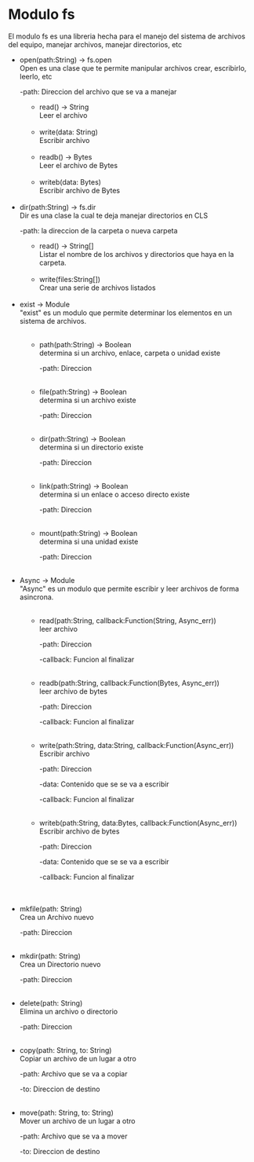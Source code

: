 <h1>
	Modulo fs
</h1>
<p>
	El modulo fs es una libreria hecha para el manejo
	del sistema de archivos del equipo, manejar archivos,
	manejar directorios, etc
</p>
<ul>
	<li class="gold">
		open(path:String) -> fs.open
		<div class="green">
			Open es una clase que te permite manipular archivos
			crear, escribirlo, leerlo, etc
			<p>
				-path: Direccion del archivo que se va a manejar
			</p>
			<ul style="padding-left: 40px">
				<li class="gold">
					read() -> String
					<div class="green">
						Leer el archivo
					</div>
				</li>
				<br>
				<li class="gold">
					write(data: String)
					<div class="green">
						Escribir archivo
					</div>
				</li>
				<br>
				<li class="gold">
					readb() -> Bytes
					<div class="green">
						Leer el archivo de Bytes
					</div>
				</li>
				<br>
				<li class="gold">
					writeb(data: Bytes)
					<div class="green">
						Escribir archivo de Bytes
					</div>
				</li>
			</ul>
		</div>
	</li>
	<br>
	<li class="gold">
		dir(path:String) -> fs.dir
		<div class="green">
			Dir es una clase la cual te deja manejar
			directorios en CLS
			<p>
				-path: la direccion de la carpeta o nueva carpeta
			</p>
			<ul style="padding-left: 40px">
				<li class="gold">
					read() -> String[]
					<div class="green">
						Listar el nombre de los archivos y directorios
						que haya en la carpeta.
					</div>
				</li>
				<br>
				<li class="gold">
					write(files:String[])
					<div class="green">
						Crear una serie de archivos listados
					</div>
				</li>
			</ul>
		</div>
	</li>
	<br>
	<li class="gold">
		exist -> Module
		<div class="green">
			"exist" es un modulo que permite determinar los
			elementos en un sistema de archivos.
			<br><br>
			<ul style="padding-left: 40px">
				<li class="gold">
					path(path:String) -> Boolean
					<div class="green">
						determina si un archivo, enlace, carpeta o unidad existe
						<p>
							-path: Direccion
						</p>
					</div>
				</li>
				<br>
				<li class="gold">
					file(path:String) -> Boolean
					<div class="green">
						determina si un archivo existe
						<p>
							-path: Direccion
						</p>
					</div>
				</li>
				<br>
				<li class="gold">
					dir(path:String) -> Boolean
					<div class="green">
						determina si un directorio existe
						<p>
							-path: Direccion
						</p>
					</div>
				</li>
				<br>
				<li class="gold">
					link(path:String) -> Boolean
					<div class="green">
						determina si un enlace o acceso directo existe
						<p>
							-path: Direccion
						</p>
					</div>
				</li>
				<br>
				<li class="gold">
					mount(path:String) -> Boolean
					<div class="green">
						determina si una unidad existe
						<p>
							-path: Direccion
						</p>
					</div>
				</li>
			</ul>
		</div>
	</li>
	<br>
	<li class="gold">
		Async -> Module
		<div class="green">
			"Async" es un modulo que permite escribir y leer
			archivos de forma asincrona.
			<br><br>
			<ul style="padding-left: 40px">
				<li class="gold">
					read(path:String, callback:Function(String, Async_err))
					<div class="green">
						leer archivo
						<p>
							-path: Direccion
						</p>
						<p>
							-callback: Funcion al finalizar
						</p>
					</div>
				</li>
				<br>
				<li class="gold">
					readb(path:String, callback:Function(Bytes, Async_err))
					<div class="green">
						leer archivo de bytes
						<p>
							-path: Direccion
						</p>
						<p>
							-callback: Funcion al finalizar
						</p>
					</div>
				</li>
				<br>
				<li class="gold">
					write(path:String, data:String, callback:Function(Async_err))
					<div class="green">
						Escribir archivo
						<p>
							-path: Direccion
						</p>
						<p>
							-data: Contenido que se se va a escribir
						</p>
						<p>
							-callback: Funcion al finalizar
						</p>
					</div>
				</li>
				<br>
				<li class="gold">
					writeb(path:String, data:Bytes, callback:Function(Async_err))
					<div class="green">
						Escribir archivo de bytes
						<p>
							-path: Direccion
						</p>
						<p>
							-data: Contenido que se se va a escribir
						</p>
						<p>
							-callback: Funcion al finalizar
						</p>
					</div>
				</li>
				<br>
			</ul>
		</div>
	</li>
	<br>
	<li class="gold">
		mkfile(path: String)
		<div class="green">
			Crea un Archivo nuevo
			<p>
				-path: Direccion
			</p>
		</div>
	</li>
	<br>
	<li class="gold">
		mkdir(path: String)
		<div class="green">
			Crea un Directorio nuevo
			<p>
				-path: Direccion
			</p>
		</div>
	</li>
	<br>
	<li class="gold">
		delete(path: String)
		<div class="green">
			Elimina un archivo o directorio
			<p>
				-path: Direccion
			</p>
		</div>
	</li>
	<br>
	<li class="gold">
		copy(path: String, to: String)
		<div class="green">
			Copiar un archivo de un lugar a otro
			<p>
				-path: Archivo que se va a copiar
			</p>
			<p>
				-to: Direccion de destino
			</p>
		</div>
	</li>
	<br>
	<li class="gold">
		move(path: String, to: String)
		<div class="green">
			Mover un archivo de un lugar a otro
			<p>
				-path: Archivo que se va a mover
			</p>
			<p>
				-to: Direccion de destino
			</p>
		</div>
	</li>
	<br>


</ul>